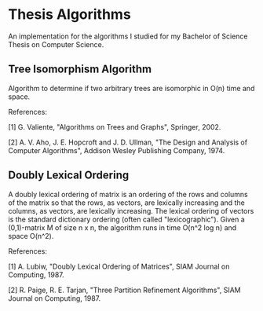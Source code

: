 # Thesis Algorithms

An implementation for the algorithms I studied for my Bachelor of Science Thesis
on Computer Science.

## Tree Isomorphism Algorithm

Algorithm to determine if two arbitrary trees are isomorphic in O(n) time and
space.

References:

[1] G. Valiente, "Algorithms on Trees and Graphs", Springer, 2002.

[2] A. V. Aho, J. E. Hopcroft and J. D. Ullman, "The Design and Analysis of
    Computer Algorithms", Addison Wesley Publishing Company, 1974.

## Doubly Lexical Ordering

A doubly lexical ordering of matrix is an ordering of the rows and columns of
the matrix so that the rows, as vectors, are lexically increasing and the
columns, as vectors, are lexically increasing. The lexical ordering of vectors
is the standard dictionary ordering (often called "lexicographic").  Given a
(0,1)-matrix M of size n x n, the algorithm runs in time O(n^2 log n) and space
O(n^2).

References:

[1] A. Lubiw, "Doubly Lexical Ordering of Matrices", SIAM Journal on Computing,
    1987.

[2] R. Paige, R. E. Tarjan, "Three Partition Refinement Algorithms", SIAM
    Journal on Computing, 1987.

